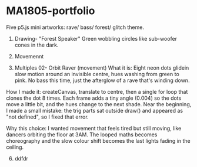 # MA1805-portfolio
Five p5.js mini artworks: rave/ bass/ forest/ glitch theme.

1. Drawing- "Forest Speaker"
   Green wobbling circles like sub-woofer cones in the dark.

2. Movemennt

4. Multiples
02- Orbit Raver (movement)
What it is: Eight neon dots glidein slow motion around an invisible centre, hues washing from green to pink. No bass this time, just the afterglow of a rave that's winding down.

How I made it: createCanvas, translate to centre, then a single for loop that clones the dot 8 times. Each frame adds a tiny angle (0.004) so the dots move a little bit, and the hues change to the next shade. Near the beginning, I made a small mistake: the trig parts sat outside draw() and appeared as "not defined", so I fixed that error.

Why this choice:
I wanted movement that feels tired but still moving, like dancers orbiting the floor at 3AM. The looped maths becomes choreography and the slow colour shift becomes the last lights fading in the ceiling.

6. ddfdr 
